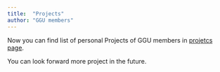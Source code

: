 ```yaml
---
title:  "Projects"
author: "GGU members"
---
```


Now you can find list of personal Projects of GGU members in [projetcs page](/projects/).

You can look forward more project in the future.


